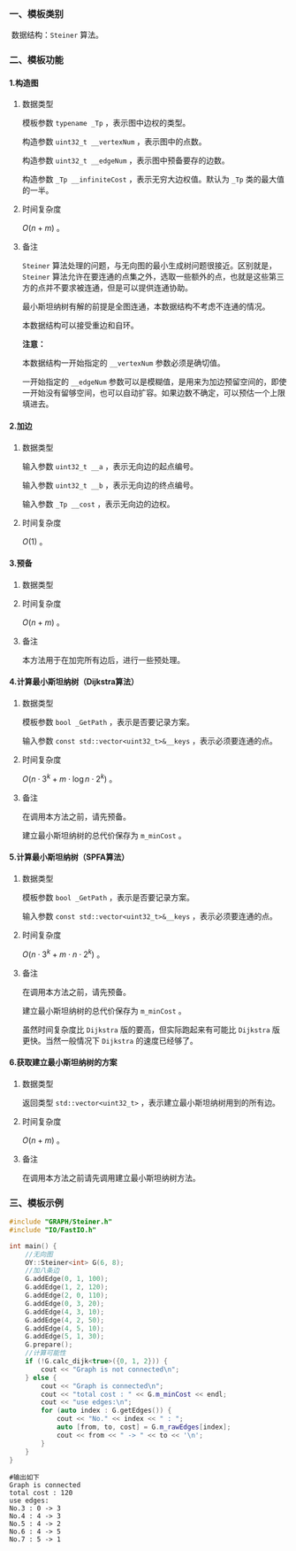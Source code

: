 ### 一、模板类别

​	数据结构：`Steiner` 算法。

### 二、模板功能

#### 1.构造图

1. 数据类型

   模板参数 `typename _Tp` ，表示图中边权的类型。

   构造参数 `uint32_t __vertexNum`​ ，表示图中的点数。

   构造参数 `uint32_t __edgeNum` ，表示图中预备要存的边数。

   构造参数 `_Tp __infiniteCost` ，表示无穷大边权值。默认为 `_Tp` 类的最大值的一半。

2. 时间复杂度

   $O(n+m)$ 。

3. 备注

   `Steiner` 算法处理的问题，与无向图的最小生成树问题很接近。区别就是，`Steiner` 算法允许在要连通的点集之外，选取一些额外的点，也就是这些第三方的点并不要求被连通，但是可以提供连通协助。

   最小斯坦纳树有解的前提是全图连通，本数据结构不考虑不连通的情况。
   
   本数据结构可以接受重边和自环。

   **注意：**
   
   本数据结构一开始指定的 `__vertexNum` 参数必须是确切值。
   
   一开始指定的 `__edgeNum` 参数可以是模糊值，是用来为加边预留空间的，即使一开始没有留够空间，也可以自动扩容。如果边数不确定，可以预估一个上限填进去。

#### 2.加边

1. 数据类型

   输入参数 `uint32_t __a`​ ，表示无向边的起点编号。

   输入参数 `uint32_t __b` ，表示无向边的终点编号。

   输入参数 `_Tp __cost` ，表示无向边的边权。

2. 时间复杂度

   $O(1)$ 。

#### 3.预备

1. 数据类型

2. 时间复杂度

   $O(n+m)$ 。

3. 备注

   本方法用于在加完所有边后，进行一些预处理。


#### 4.计算最小斯坦纳树（Dijkstra算法）

1. 数据类型

   模板参数 `bool _GetPath` ，表示是否要记录方案。

   输入参数 `const std::vector<uint32_t>&__keys` ，表示必须要连通的点。

2. 时间复杂度

   $O(n\cdot 3^k+m\cdot \log n\cdot 2^k)$ 。

3. 备注

   在调用本方法之前，请先预备。

   建立最小斯坦纳树的总代价保存为 `m_minCost` 。

#### 5.计算最小斯坦纳树（SPFA算法）

1. 数据类型

   模板参数 `bool _GetPath` ，表示是否要记录方案。

   输入参数 `const std::vector<uint32_t>&__keys` ，表示必须要连通的点。

2. 时间复杂度

   $O(n\cdot 3^k+m\cdot n\cdot 2^k)$ 。

3. 备注

   在调用本方法之前，请先预备。

   建立最小斯坦纳树的总代价保存为 `m_minCost` 。

   虽然时间复杂度比 `Dijkstra` 版的要高，但实际跑起来有可能比 `Dijkstra` 版更快。当然一般情况下 `Dijkstra` 的速度已经够了。

#### 6.获取建立最小斯坦纳树的方案

1. 数据类型

   返回类型 `std::vector<uint32_t>` ，表示建立最小斯坦纳树用到的所有边。

2. 时间复杂度

   $O(n+m)$ 。

3. 备注

   在调用本方法之前请先调用建立最小斯坦纳树方法。
   

### 三、模板示例

```c++
#include "GRAPH/Steiner.h"
#include "IO/FastIO.h"

int main() {
    //无向图
    OY::Steiner<int> G(6, 8);
    //加八条边
    G.addEdge(0, 1, 100);
    G.addEdge(1, 2, 120);
    G.addEdge(2, 0, 110);
    G.addEdge(0, 3, 20);
    G.addEdge(4, 3, 10);
    G.addEdge(4, 2, 50);
    G.addEdge(4, 5, 10);
    G.addEdge(5, 1, 30);
    G.prepare();
    //计算可能性
    if (!G.calc_dijk<true>({0, 1, 2})) {
        cout << "Graph is not connected\n";
    } else {
        cout << "Graph is connected\n";
        cout << "total cost : " << G.m_minCost << endl;
        cout << "use edges:\n";
        for (auto index : G.getEdges()) {
            cout << "No." << index << " : ";
            auto [from, to, cost] = G.m_rawEdges[index];
            cout << from << " -> " << to << '\n';
        }
    }
}
```

```
#输出如下
Graph is connected
total cost : 120
use edges:
No.3 : 0 -> 3
No.4 : 4 -> 3
No.5 : 4 -> 2
No.6 : 4 -> 5
No.7 : 5 -> 1

```

